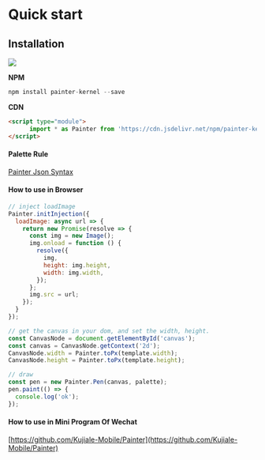 # Quick start

## Installation

[![](https://img.shields.io/npm/v/painter-kernel.svg?style=flat-square#align=left&display=inline&height=20&originHeight=20&originWidth=80&search=&status=done&width=80#align=left&display=inline&height=20&originHeight=20&originWidth=88&status=done&style=none&width=88)](https://www.npmjs.com/package/painter-kernel)

**NPM**
```javascript
npm install painter-kernel --save
```

**CDN**
```html
<script type="module">
      import * as Painter from 'https://cdn.jsdelivr.net/npm/painter-kernel@latest/dist/painter.min.js'
</script>      
```

#### Palette Rule
[Painter Json Syntax](//docs.html#syntax)

#### How to use in Browser
```javascript
// inject loadImage
Painter.initInjection({
  loadImage: async url => {
    return new Promise(resolve => {
      const img = new Image();
      img.onload = function () {
        resolve({
          img,
          height: img.height,
          width: img.width,
        });
      };
      img.src = url;
    });
  }
});

// get the canvas in your dom, and set the width, height.
const CanvasNode = document.getElementById('canvas');
const canvas = CanvasNode.getContext('2d');
CanvasNode.width = Painter.toPx(template.width);
CanvasNode.height = Painter.toPx(template.height);

// draw
const pen = new Painter.Pen(canvas, palette);
pen.paint(() => {
  console.log('ok');
});
```

#### How to use in Mini Program Of Wechat
[https://github.com/Kujiale-Mobile/Painter](https://github.com/Kujiale-Mobile/Painter)